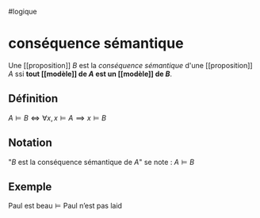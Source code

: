 #logique
# conséquence sémantique

Une [[proposition]] $B$ est la _conséquence sémantique_ d'une [[proposition]] $A$ ssi **tout [[modèle]] de $A$ est un [[modèle]] de $B$**.

## Définition
$A\models B \iff \forall x, x\models A \implies x\models B$

## Notation
"$B$ est la conséquence sémantique de $A$" se note :
$A \models B$

## Exemple
$\text{Paul est beau} \models \text{Paul n'est pas laid}$
